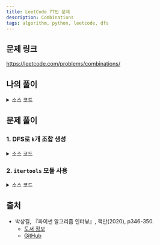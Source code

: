 ```yaml
---
title: LeetCode 77번 문제
description: Combinations
tags: algorithm, python, leetcode, dfs
---
```


## 문제 링크

https://leetcode.com/problems/combinations/

## 나의 풀이

<details>
<summary>소스 코드</summary>
<div markdown="1">

```python
from typing import List


class Solution:
    def combine(self, n: int, k: int) -> List[List[int]]:
        def dfs(num=1, comb=[]):
            if len(comb) == k:
                result.append(comb)
                return

            for curr in range(num, n + 1):
                copied = comb[:]
                copied.append(curr)
                dfs(curr + 1, copied)

        result = []
        dfs()
        return result
```

</div>
</details>

## 문제 풀이

### 1. DFS로 `k`개 조합 생성

<details>
<summary>소스 코드</summary>
<div markdown="1">

```python
from typing import List


class Solution1:
    def combine(self, n: int, k: int) -> List[List[int]]:
        results = []

        def dfs(elements, start: int, k: int):
            if k == 0:
                results.append(elements[:])

            # 자신 이전의 모든 값을 고정하여 재귀 호출
            for i in range(start, n + 1):
                elements.append(i)
                dfs(elements, i + 1, k - 1)
                elements.pop()

        dfs([], 1, k)
        return results
```

</div>
</details>

### 2. `itertools` 모듈 사용

<details>
<summary>소스 코드</summary>
<div markdown="1">

```python
from typing import List
import itertools


class Solution2:
    def combine(self, n: int, k: int) -> List[List[int]]:
        # 리트코드에서는 리스트 반환 문제도 튜플로 반환하면 정답으로 처리되므로
        # 아래와 같이 작성해도 문제는 없음
        # return list(itertools.combinations(range(1, n + 1), k))

        return list(map(list, itertools.combinations(range(1, n + 1), k)))
```

</div>
</details>

## 출처

- 박상길, 『파이썬 알고리즘 인터뷰』, 책만(2020), p346-350.
  - [도서 정보](https://www.onlybook.co.kr/entry/algorithm-interview)
  - [GitHub](https://github.com/onlybooks/algorithm-interview)
